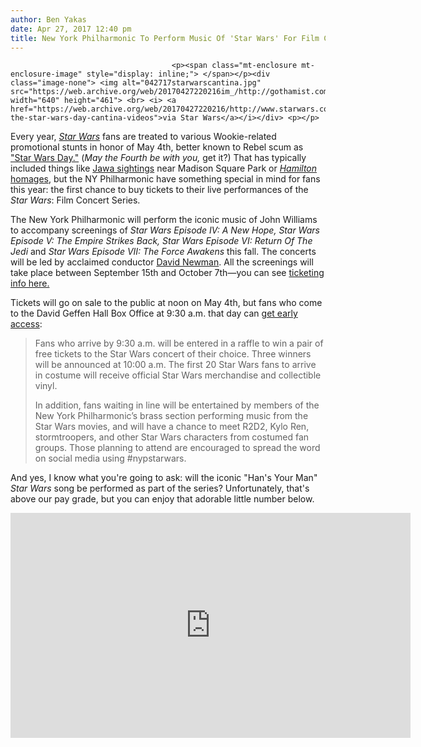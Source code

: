 ```yaml
---
author: Ben Yakas
date: Apr 27, 2017 12:40 pm
title: New York Philharmonic To Perform Music Of 'Star Wars' For Film Concert Series
---
```


	
										<p><span class="mt-enclosure mt-enclosure-image" style="display: inline;"> </span></p><div class="image-none"> <img alt="042717starwarscantina.jpg" src="https://web.archive.org/web/20170427220216im_/http://gothamist.com/attachments/byakas/042717starwarscantina.jpg" width="640" height="461"> <br> <i> <a href="https://web.archive.org/web/20170427220216/http://www.starwars.com/news/making-the-star-wars-day-cantina-videos">via Star Wars</a></i></div> <p></p>

<p>Every year, <a href="https://web.archive.org/web/20170427220216/http://gothamist.com/tags/starwars"><em>Star Wars</em></a> fans are treated to various Wookie-related promotional stunts in honor of May 4th, better known to Rebel scum as <a href="https://web.archive.org/web/20170427220216/https://en.wikipedia.org/wiki/Star_Wars_Day">&quot;Star Wars Day.&quot;</a> (<em>May the Fourth be with you,</em> get it?) That has typically included things like <a href="https://web.archive.org/web/20170427220216/http://gothamist.com/2015/05/04/jawas_nyc_may_the_4th.php">Jawa sightings</a> near Madison Square Park or <a href="https://web.archive.org/web/20170427220216/http://gothamist.com/2016/05/04/hamilton_celebrates_may_the_fourth.php"><em>Hamilton</em> homages</a>, but the NY Philharmonic have something special in mind for fans this year: the first chance to buy tickets to their live performances of the <em>Star Wars</em>: Film Concert Series.</p>

<p>The New York Philharmonic will perform the iconic music of John Williams to accompany screenings of <em>Star Wars Episode IV: A New Hope, Star Wars Episode V: The Empire Strikes Back, Star Wars Episode VI: Return Of The Jedi</em> and <em>Star Wars Episode VII: The Force Awakens</em> this fall. The concerts will be led by acclaimed conductor <a href="https://web.archive.org/web/20170427220216/http://www.davidlouisnewman.com/about/">David Newman</a>. All the screenings will take place between September 15th and October 7th&#x2014;you can see <a href="https://web.archive.org/web/20170427220216/https://nyphil.org/starwars">ticketing info here.</a></p>

<p>Tickets will go on sale to the public at noon on May 4th, but fans who come to the David Geffen Hall Box Office at 9:30 a.m. that day can <a href="https://web.archive.org/web/20170427220216/https://nyphil.org/about-us/general-information/newsroom/press-releases/press-release?item=1617/star-wars-may-4-event-final&amp;clearnewsroomcache=y">get early access</a>: </p>

<blockquote>Fans who arrive by 9:30 a.m. will be entered in a raffle to win a pair of free tickets to the Star Wars concert of their choice. Three winners will be announced at 10:00 a.m. The first 20 Star Wars fans to arrive in costume will receive official Star Wars merchandise and collectible vinyl. 

<p>In addition, fans waiting in line will be entertained by members of the New York Philharmonic&#x2019;s brass section performing music from the Star Wars movies, and will have a chance to meet R2D2, Kylo Ren, stormtroopers, and other Star Wars characters from costumed fan groups. Those planning to attend are encouraged to spread the word on social media using #nypstarwars.</p></blockquote><p></p>

<p>And yes, I know what you&apos;re going to ask: will the iconic &quot;Han&apos;s Your Man&quot; <em>Star Wars</em> song be performed as part of the series? Unfortunately, that&apos;s above our pay grade, but you can enjoy that adorable little number below. </p>

<p><iframe width="640" height="360" src="https://web.archive.org/web/20170427220216if_/https://www.youtube.com/embed/RL7XkvYIO-Q" frameborder="0" allowfullscreen></iframe></p>					
										
									
				